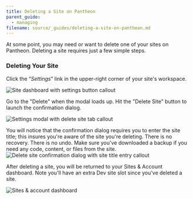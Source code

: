 ```yaml
---
title: Deleting a Site on Pantheon
parent_guide:
  - managing
filename: source/_guides/deleting-a-site-on-pantheon.md
---
```


At some point, you may need or want to delete one of your sites on Pantheon. Deleting a site requires just a few simple steps.

### Deleting Your Site

Click the “_Settings_” link in the upper-right corner of your site's workspace.

![Site dashboard with settings button callout](https://pantheon-systems.desk.com/customer/portal/attachments/259798)

Go to the "Delete" when the modal loads up. Hit the "Delete Site" button to launch the confirmation dialog.

![Settings modal with delete site tab callout](https://pantheon-systems.desk.com/customer/portal/attachments/259800)

You will notice that the confirmation dialog requires you to enter the site title; this insures you're aware of the site you're deleting. There is no recovery. There is no undo. Make sure you've downloaded a backup if you need any code, content, or files from the site.  
 ![Delete site confirmation dialog with site title entry callout](https://pantheon-systems.desk.com/customer/portal/attachments/259805)

After deleting a site, you will be returned to your Sites & Account dashboard. Note you'll have an extra Dev site slot since you've deleted a site.

![Sites & account dashboard](https://pantheon-systems.desk.com/customer/portal/attachments/259808)
